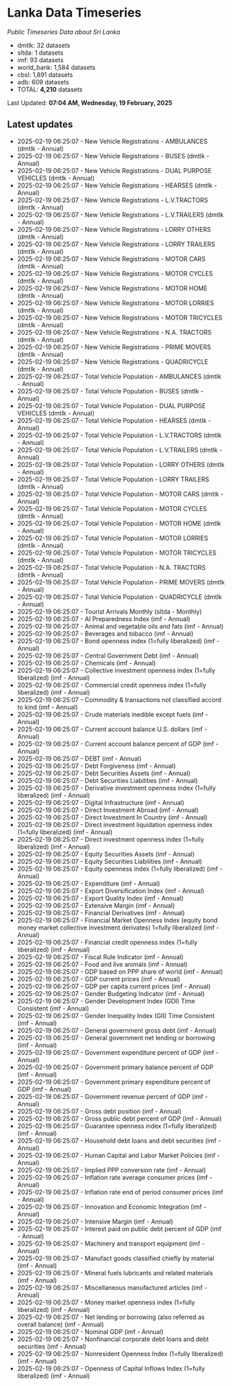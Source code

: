 # Lanka Data Timeseries
*Public Timeseries Data about Sri Lanka*

* dmtlk: 32 datasets
* sltda: 1 datasets
* imf: 93 datasets
* world_bank: 1,584 datasets
* cbsl: 1,891 datasets
* adb: 609 datasets
* TOTAL: **4,210** datasets

Last Updated: **07:04 AM, Wednesday, 19 February, 2025**

## Latest updates

* 2025-02-19 06:25:07 - New Vehicle Registrations - AMBULANCES (dmtlk - Annual)
* 2025-02-19 06:25:07 - New Vehicle Registrations - BUSES (dmtlk - Annual)
* 2025-02-19 06:25:07 - New Vehicle Registrations - DUAL PURPOSE VEHICLES (dmtlk - Annual)
* 2025-02-19 06:25:07 - New Vehicle Registrations - HEARSES (dmtlk - Annual)
* 2025-02-19 06:25:07 - New Vehicle Registrations - L.V.TRACTORS (dmtlk - Annual)
* 2025-02-19 06:25:07 - New Vehicle Registrations - L.V.TRAILERS (dmtlk - Annual)
* 2025-02-19 06:25:07 - New Vehicle Registrations - LORRY OTHERS (dmtlk - Annual)
* 2025-02-19 06:25:07 - New Vehicle Registrations - LORRY TRAILERS (dmtlk - Annual)
* 2025-02-19 06:25:07 - New Vehicle Registrations - MOTOR CARS (dmtlk - Annual)
* 2025-02-19 06:25:07 - New Vehicle Registrations - MOTOR CYCLES (dmtlk - Annual)
* 2025-02-19 06:25:07 - New Vehicle Registrations - MOTOR HOME (dmtlk - Annual)
* 2025-02-19 06:25:07 - New Vehicle Registrations - MOTOR LORRIES (dmtlk - Annual)
* 2025-02-19 06:25:07 - New Vehicle Registrations - MOTOR TRICYCLES (dmtlk - Annual)
* 2025-02-19 06:25:07 - New Vehicle Registrations - N.A. TRACTORS (dmtlk - Annual)
* 2025-02-19 06:25:07 - New Vehicle Registrations - PRIME MOVERS (dmtlk - Annual)
* 2025-02-19 06:25:07 - New Vehicle Registrations - QUADRICYCLE (dmtlk - Annual)
* 2025-02-19 06:25:07 - Total Vehicle Population - AMBULANCES (dmtlk - Annual)
* 2025-02-19 06:25:07 - Total Vehicle Population - BUSES (dmtlk - Annual)
* 2025-02-19 06:25:07 - Total Vehicle Population - DUAL PURPOSE VEHICLES (dmtlk - Annual)
* 2025-02-19 06:25:07 - Total Vehicle Population - HEARSES (dmtlk - Annual)
* 2025-02-19 06:25:07 - Total Vehicle Population - L.V.TRACTORS (dmtlk - Annual)
* 2025-02-19 06:25:07 - Total Vehicle Population - L.V.TRAILERS (dmtlk - Annual)
* 2025-02-19 06:25:07 - Total Vehicle Population - LORRY OTHERS (dmtlk - Annual)
* 2025-02-19 06:25:07 - Total Vehicle Population - LORRY TRAILERS (dmtlk - Annual)
* 2025-02-19 06:25:07 - Total Vehicle Population - MOTOR CARS (dmtlk - Annual)
* 2025-02-19 06:25:07 - Total Vehicle Population - MOTOR CYCLES (dmtlk - Annual)
* 2025-02-19 06:25:07 - Total Vehicle Population - MOTOR HOME (dmtlk - Annual)
* 2025-02-19 06:25:07 - Total Vehicle Population - MOTOR LORRIES (dmtlk - Annual)
* 2025-02-19 06:25:07 - Total Vehicle Population - MOTOR TRICYCLES (dmtlk - Annual)
* 2025-02-19 06:25:07 - Total Vehicle Population - N.A. TRACTORS (dmtlk - Annual)
* 2025-02-19 06:25:07 - Total Vehicle Population - PRIME MOVERS (dmtlk - Annual)
* 2025-02-19 06:25:07 - Total Vehicle Population - QUADRICYCLE (dmtlk - Annual)
* 2025-02-19 06:25:07 - Tourist Arrivals Monthly (sltda - Monthly)
* 2025-02-19 06:25:07 - AI Preparedness Index (imf - Annual)
* 2025-02-19 06:25:07 - Animal and vegetable oils and fats (imf - Annual)
* 2025-02-19 06:25:07 - Beverages and tobacco (imf - Annual)
* 2025-02-19 06:25:07 - Bond openness index (1=fully liberalized) (imf - Annual)
* 2025-02-19 06:25:07 - Central Government Debt (imf - Annual)
* 2025-02-19 06:25:07 - Chemicals (imf - Annual)
* 2025-02-19 06:25:07 - Collective investment openness index (1=fully liberalized) (imf - Annual)
* 2025-02-19 06:25:07 - Commercial credit openness index (1=fully liberalized) (imf - Annual)
* 2025-02-19 06:25:07 - Commodity & transactions not classified accord to kind (imf - Annual)
* 2025-02-19 06:25:07 - Crude materials inedible except fuels (imf - Annual)
* 2025-02-19 06:25:07 - Current account balance U.S. dollars (imf - Annual)
* 2025-02-19 06:25:07 - Current account balance percent of GDP (imf - Annual)
* 2025-02-19 06:25:07 - DEBT (imf - Annual)
* 2025-02-19 06:25:07 - Debt Forgiveness (imf - Annual)
* 2025-02-19 06:25:07 - Debt Securities Assets (imf - Annual)
* 2025-02-19 06:25:07 - Debt Securities Liabilities (imf - Annual)
* 2025-02-19 06:25:07 - Derivative investment openness index (1=fully liberalized) (imf - Annual)
* 2025-02-19 06:25:07 - Digital Infrastructure (imf - Annual)
* 2025-02-19 06:25:07 - Direct Investment Abroad (imf - Annual)
* 2025-02-19 06:25:07 - Direct Investment In Country (imf - Annual)
* 2025-02-19 06:25:07 - Direct investment liquidation openness index (1=fully liberalized) (imf - Annual)
* 2025-02-19 06:25:07 - Direct investment openness index (1=fully liberalized) (imf - Annual)
* 2025-02-19 06:25:07 - Equity Securities Assets (imf - Annual)
* 2025-02-19 06:25:07 - Equity Securities Liabilities (imf - Annual)
* 2025-02-19 06:25:07 - Equity openness index (1=fully liberalized) (imf - Annual)
* 2025-02-19 06:25:07 - Expenditure (imf - Annual)
* 2025-02-19 06:25:07 - Export Diversification Index (imf - Annual)
* 2025-02-19 06:25:07 - Export Quality Index (imf - Annual)
* 2025-02-19 06:25:07 - Extensive Margin (imf - Annual)
* 2025-02-19 06:25:07 - Financial Derivatives (imf - Annual)
* 2025-02-19 06:25:07 - Financial Market Openness Index (equity bond money market collective investment derivates) 1=fully liberalized (imf - Annual)
* 2025-02-19 06:25:07 - Financial credit openness index (1=fully liberalized) (imf - Annual)
* 2025-02-19 06:25:07 - Fiscal Rule Indicator (imf - Annual)
* 2025-02-19 06:25:07 - Food and live animals (imf - Annual)
* 2025-02-19 06:25:07 - GDP based on PPP share of world (imf - Annual)
* 2025-02-19 06:25:07 - GDP current prices (imf - Annual)
* 2025-02-19 06:25:07 - GDP per capita current prices (imf - Annual)
* 2025-02-19 06:25:07 - Gender Budgeting Indicator (imf - Annual)
* 2025-02-19 06:25:07 - Gender Development Index (GDI) Time Consistent (imf - Annual)
* 2025-02-19 06:25:07 - Gender Inequality Index (GII) Time Consistent (imf - Annual)
* 2025-02-19 06:25:07 - General government gross debt (imf - Annual)
* 2025-02-19 06:25:07 - General government net lending or borrowing (imf - Annual)
* 2025-02-19 06:25:07 - Government expenditure percent of GDP (imf - Annual)
* 2025-02-19 06:25:07 - Government primary balance percent of GDP (imf - Annual)
* 2025-02-19 06:25:07 - Government primary expenditure percent of GDP (imf - Annual)
* 2025-02-19 06:25:07 - Government revenue percent of GDP (imf - Annual)
* 2025-02-19 06:25:07 - Gross debt position (imf - Annual)
* 2025-02-19 06:25:07 - Gross public debt percent of GDP (imf - Annual)
* 2025-02-19 06:25:07 - Guarantee openness index (1=fully liberalized) (imf - Annual)
* 2025-02-19 06:25:07 - Household debt loans and debt securities (imf - Annual)
* 2025-02-19 06:25:07 - Human Capital and Labor Market Policies (imf - Annual)
* 2025-02-19 06:25:07 - Implied PPP conversion rate (imf - Annual)
* 2025-02-19 06:25:07 - Inflation rate average consumer prices (imf - Annual)
* 2025-02-19 06:25:07 - Inflation rate end of period consumer prices (imf - Annual)
* 2025-02-19 06:25:07 - Innovation and Economic Integration (imf - Annual)
* 2025-02-19 06:25:07 - Intensive Margin (imf - Annual)
* 2025-02-19 06:25:07 - Interest paid on public debt percent of GDP (imf - Annual)
* 2025-02-19 06:25:07 - Machinery and transport equipment (imf - Annual)
* 2025-02-19 06:25:07 - Manufact goods classified chiefly by material (imf - Annual)
* 2025-02-19 06:25:07 - Mineral fuels lubricants and related materials (imf - Annual)
* 2025-02-19 06:25:07 - Miscellaneous manufactured articles (imf - Annual)
* 2025-02-19 06:25:07 - Money market openness index (1=fully liberalized) (imf - Annual)
* 2025-02-19 06:25:07 - Net lending or borrowing (also referred as overall balance) (imf - Annual)
* 2025-02-19 06:25:07 - Nominal GDP (imf - Annual)
* 2025-02-19 06:25:07 - Nonfinancial corporate debt loans and debt securities (imf - Annual)
* 2025-02-19 06:25:07 - Nonresident Openness Index (1=fully liberalized) (imf - Annual)
* 2025-02-19 06:25:07 - Openness of Capital Inflows Index (1=fully liberalized) (imf - Annual)